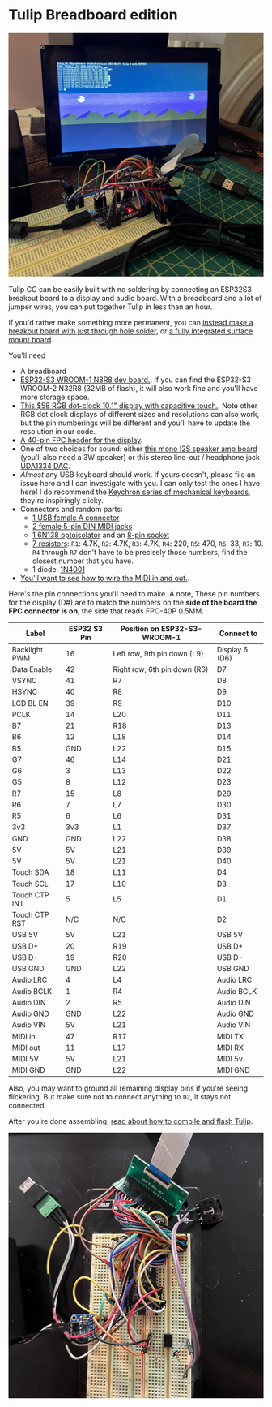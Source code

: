 # Tulip Breadboard edition

![Tulip Breadboard](https://github.com/bwhitman/tulipcc/raw/main/pics/breadboard_display.jpg)

Tulip CC can be easily built with no soldering by connecting an ESP32S3 breakout board to a display and audio board. With a breadboard and a lot of jumper wires, you can put together Tulip in less than an hour.

If you'd rather make something more permanent, you can [instead make a breakout board with just through hole solder](tulip_breakout.md), or [a fully integrated surface mount board](tulip_board.md).


You'll need

- A breadboard
- [ESP32-S3 WROOM-1 N8R8 dev board.](https://www.adafruit.com/product/5336). If you can find the ESP32-S3 WROOM-2 N32R8 (32MB of flash), it will also work fine and you'll have more storage space.
- [This $58 RGB dot-clock 10.1" display with capacitive touch.](https://www.hotmcu.com/101-inch-1024x600-tft-lcd-display-with-capacitive-touch-panel-p-215.html). Note other RGB dot clock displays of different sizes and resolutions can also work, but the pin numberings will be different and you'll have to update the resolution in our code. 
- [A 40-pin FPC header for the display](https://www.adafruit.com/product/4905). 
- One of two choices for sound: either [this mono I2S speaker amp board](https://www.adafruit.com/product/3006) (you'll also need a 3W speaker) or this stereo line-out / headphone jack [UDA1334 DAC](https://www.aliexpress.com/item/3256803337983466.html?gatewayAdapt=4itemAdapt). 
- _Almost_ any USB keyboard should work. If yours doesn't, please file an issue here and I can investigate with you. I can only test the ones I have here! I do recommend the [Keychron series of mechanical keyboards](https://www.keychron.com/products/keychron-k7-ultra-slim-wireless-mechanical-keyboard?variant=39396239048793), they're inspiringly clicky. 
- Connectors and random parts: 
   - [1 USB female A connector](https://www.amazon.com/Uxcell-a13081900ux0112-Female-Socket-Connector/dp/B00H51E7B0)
   - [2 female 5-pin DIN MIDI jacks](https://www.adafruit.com/product/1134)
   - [1 6N138 optoisolator](https://www.amazon.com/Optocoupler-Single-Channel-Darlington-Output/dp/B07DLTSXC1) and an [8-pin socket](https://www.adafruit.com/product/2202)
   - [7 resistors](https://www.amazon.com/BOJACK-Values-Resistor-Resistors-Assortment/dp/B08FD1XVL6): `R1`: 4.7K, `R2`: 4.7K, `R3`: 4.7K, `R4`: 220, `R5`: 470, `R6`: 33, `R7`: 10. `R4` through `R7` don't have to be precisely those numbers, find the closest number that you have. 
   - 1 diode: [1N4001](https://www.adafruit.com/product/755)
- [You'll want to see how to wire the MIDI in and out.](https://diyelectromusic.wordpress.com/2021/02/15/midi-in-for-3-3v-microcontrollers/). 

Here's the pin connections you'll need to make. A note, These pin numbers for the display (D#) are to match the numbers on the **side of the board the FPC connector is on**, the side that reads FPC-40P 0.5MM. 

| Label         | ESP32 S3 Pin | Position on ESP32-S3-WROOM-1 | Connect to     |
| ------------- | ------------ | ---------------------------- | -------------- |
| Backlight PWM | 16           | Left row, 9th pin down (L9)  | Display 6 (D6) |
| Data Enable   | 42           | Right row, 6th pin down (R6) | D7             |
| VSYNC         | 41           | R7                           | D8             |
| HSYNC         | 40           | R8                           | D9             |
| LCD BL EN     | 39           | R9                           | D10            |
| PCLK          | 14           | L20                          | D11            |
| B7            | 21           | R18                          | D13            |
| B6            | 12           | L18                          | D14            |
| B5            | GND          | L22                          | D15            | 
| G7            | 46           | L14                          | D21            |
| G6            | 3            | L13                          | D22            |
| G5            | 8            | L12                          | D23            |
| R7            | 15           | L8                           | D29            |
| R6            | 7            | L7                           | D30            |
| R5            | 6            | L6                           | D31            |
| 3v3           | 3v3          | L1                           | D37            |
| GND           | GND          | L22                          | D38            |
| 5V            | 5V           | L21                          | D39            |
| 5V            | 5V           | L21                          | D40            |
| Touch SDA     | 18           | L11                          | D4             |
| Touch SCL     | 17           | L10                          | D3             |
| Touch CTP INT | 5            | L5                           | D1             |
| Touch CTP RST | N/C          | N/C                          | D2             |
| USB 5V        | 5V           | L21                          | USB 5V         |
| USB D+        | 20           | R19                          | USB D+         |
| USB D-        | 19           | R20                          | USB D-         |       
| USB GND       | GND          | L22                          | USB GND        |
| Audio LRC     | 4            | L4                           | Audio LRC      |
| Audio BCLK    | 1            | R4                           | Audio BCLK     |
| Audio DIN     | 2            | R5                           | Audio DIN      |
| Audio GND     | GND          | L22                          | Audio GND      |
| Audio VIN     | 5V           | L21                          | Audio VIN      |
| MIDI in       | 47           | R17                          | MIDI TX        |
| MIDI out      | 11           | L17                          | MIDI RX        |
| MIDI 5V       | 5V           | L21                          | MIDI 5v        |
| MIDI GND      | GND          | L22                          | MIDI GND       |

Also, you may want to ground all remaining display pins if you're seeing flickering. But make sure not to connect anything to `D2`, it stays not connected.

After you're done assembling, [read about how to compile and flash Tulip](tulip_flashing.md).

![Tulip Breadboard](https://github.com/bwhitman/tulipcc/raw/main/pics/breadboard_close.jpg)



